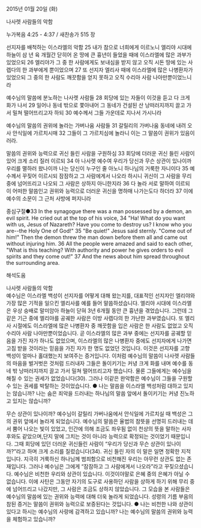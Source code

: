 2015년 01월 20일 (화)

나사렛 사람들의 악함



누가복음 4:25 - 4:37 / 새찬송가 515 장


선지자를 배척하는 이스라엘의 악함
25 내가 참으로 너희에게 이르노니 엘리야 시대에 하늘이 삼 년 육 개월간 닫히어 온 땅에 큰 흉년이 들었을 때에 이스라엘에 많은 과부가 있었으되 26 엘리야가 그 중 한 사람에게도 보내심을 받지 않고 오직 시돈 땅에 있는 사렙다의 한 과부에게 뿐이었으며 27 또 선지자 엘리사 때에 이스라엘에 많은 나병환자가 있었으되 그 중의 한 사람도 깨끗함을 얻지 못하고 오직 수리아 사람 나아만뿐이었느니라 


예수님의 말씀에 분노하는 나사렛 사람들 
28 회당에 있는 자들이 이것을 듣고 다 크게 화가 나서 29 일어나 동네 밖으로 쫓아내어 그 동네가 건설된 산 낭떠러지까지 끌고 가서 밀쳐 떨어뜨리고자 하되 30 예수께서 그들 가운데로 지나서 가시니라

예수님의 말씀의 권위에 놀라는 가버나움 사람들 
31 갈릴리의 가버나움 동네에 내려 오사 안식일에 가르치시매 32 그들이 그 가르치심에 놀라니 이는 그 말씀이 권위가 있음이러라.

말씀의 권위와 능력으로 귀신 들린 사람을 구원하심
33 회당에 더러운 귀신 들린 사람이 있어 크게 소리 질러 이르되 34 아 나사렛 예수여 우리가 당신과 무슨 상관이 있나이까 우리를 멸하러 왔나이까 나는 당신이 누구인 줄 아노니 하나님의 거룩한 자니이다 35 예수께서 꾸짖어 이르시되 잠잠하고 그 사람에게서 나오라 하시니 귀신이 그 사람을 무리 중에 넘어뜨리고 나오되 그 사람은 상하지 아니한지라 36 다 놀라 서로 말하여 이르되 이 어떠한 말씀인고 권위와 능력으로 더러운 귀신을 명하매 나가는도다 하더라 37 이에 예수의 소문이 그 근처 사방에 퍼지니라 

중심구절●33 In the synagogue there was a man possessed by a demon, an evil spirit. He cried out at the top of his voice, 34 "Ha! What do you want with us, Jesus of Nazareth? Have you come to destroy us? I know who you are--the Holy One of God!" 35 "Be quiet!" Jesus said sternly. "Come out of him!" Then the demon threw the man down before them all and came out without injuring him. 36 All the people were amazed and said to each other, "What is this teaching? With authority and power he gives orders to evil spirits and they come out!" 37 And the news about him spread throughout the surrounding area.

해석도움





나사렛 사람들의 악함  
예수님은 이스라엘 백성이 선지자를 어떻게 대해 왔는지를, 대표적인 선지자인 엘리야와 가장 많은 기적을 일으킨 엘리사를 예를 들어 말씀하셨습니다. 엘리야 시대에 이스라엘은 우상 숭배로 말미암아 하늘이 닫혀 3년 6개월 동안 큰 흉년을 겪었습니다. 그런데 그 같은 기근 중에 엘리야를 공궤한 사람은 이방 사렙다의 한 가난한 과부였습니다. 또 엘리사 시절에도 이스라엘에 많은 나병환자 중 깨끗함을 입은 사람은 한 사람도 없었고 오직 수리아 사람 나아만뿐이었습니다. 곧 이스라엘의 많은 과부 중에는 선지자를 공궤할 믿음을 가진 자가 하나도 없었으며, 이스라엘의 많은 나병환자 중에도 선지자에게 나가면 고침 받을 것이라는 믿음을 가진 자가 한 명도 없었던 것입니다. 이것은 선지자를 고향 백성이 얼마나 홀대했는지 보여주는 증거입니다. 이처럼 예수님의 말씀이 나사렛 사람들의 마음을 벌거벗은 것처럼 드러내자 그들은 돌이키기는 커녕 크게 화를 내며 예수를 동네 밖 낭떠러지까지 끌고 가서 밀쳐 떨어뜨리고자 했습니다.  물론 그들에게는 예수님을 해칠 수 있는 권세가 없었습니다(30). 그러나 이같은 완악함은 예수님이 그들을 구원할 수 있는 권세를 박탈하는 것이었습니다. 
● 나는 말씀을 이스라엘 백성처럼 대하고 있지는 않습니까? 나는 숨은 죄악을 드러내는 하나님의 말씀 앞에서 돌이키기는  커녕 진노하고 있지는 않습니까?

무슨 상관이 있나이까? 
예수님이 갈릴리 가버나움에서 안식일에 가르치실 때 백성은 그의 권위 앞에서 놀라게 되었습니다. 예수님의 말씀은 율법의 참뜻을 선명히 드러내는 데서 뿜어 나오는 빛이 있었고, 인간에 의해 조금도 좌우됨 없이 천상의 뜻을 말하는 사자후와도 같았으며,단지 말에 그치는 것이 아니라 능력으로 확정되는 것이었기 때문입니다. 그때 회당에 있던 더러운 귀신들린 사람이 “우리가 당신과 무슨 상관이 있나이까?”라고 하며 크게 소리를 질렀습니다(34). 귀신 들린 자의 이 말은 일면 정확한 지적입니다. 지극히 거룩하신 하나님께 범죄함으로 비천해진 우리는 아무런 상관도 없는 존재입니다. 그러나 예수님은 그에게 “잠잠하고 그 사람에게서 나오라”라고 꾸짖으셨습니다. 예수님은 비천한 우리와 상관이 있습니다. 이것이야말로 은혜 중의 은혜가 아닐 수 없습니다. 이에 사탄은 그동안 자기의 도구로 사용하던 사람을 상하게 하기 위해 무리 중에 넘어뜨리고 나갔지만, 그 사람은 조금도 상하지 않았습니다. 그 모습을 본 사람들은 예수님의 말씀에 있는 권위와 능력에 대해 더욱 놀라게 되었습니다. 성령의 기름 부음의 참된 증거는 말씀이 권위와 능력으로 보증된다는 것입니다. 
● 나는 비천한 나와 상관이 있다고 하시는 예수님의 사랑에 감격하고 있습니까? 나는 예수님의 말씀의 권위와 능력을 체험하고 있습니까?